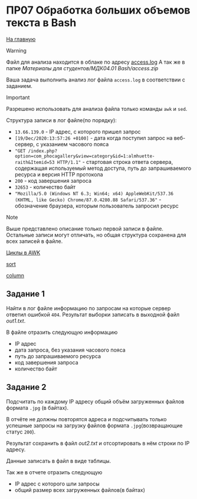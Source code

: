 # ПР07 Обработка больших объемов текста в Bash

[На главную](/mdk0401.github.io)

> [!WARNING]
> Файл для анализа находится в облаке по адресу [access.log](https://disk.yandex.ru/d/GM_siqqbVTvTWA)
> А так же в папке *Материалы для студентов/МДК04.01 Bash/access.zip*

Ваша задача выполнить анализ лог файла `access.log` в соответствии с заданием.

> [!IMPORTANT]
> Разрешено использовать для анализа файла только команды `awk` и `sed`.

Структура записи в лог файле(по порядку):
+ `13.66.139.0` - IP адрес, с которого пришел запрос
+ `[19/Dec/2020:13:57:26 +0100]` - дата когда поступил запрос на веб-сервер, с указанием часового пояса
+ `"GET /index.php?option=com_phocagallery&view=category&id=1:almhuette-raith&Itemid=53 HTTP/1.1"` - стартовая строка ответа сервера, содержащая используемый метод доступа, путь до запрашиваемого ресурса и версия HTTP протокола
+ `200` - код завершения запроса
+ `32653` - количество байт 
+ `"Mozilla/5.0 (Windows NT 6.3; Win64; x64) AppleWebKit/537.36 (KHTML, like Gecko) Chrome/87.0.4280.88 Safari/537.36"` - обозначение браузера, которым пользователь запросил ресурс

> [!NOTE]
> Выше представлено описание только первой записи в файле. Остальные записи могут отличать, но общая структура сохранена для всех записей в файле.

[Циклы в AWK](https://www.gnu.org/software/gawk/manual/html_node/For-Statement.html)

[sort](https://en.wikipedia.org/wiki/Sort_(Unix))

[column](https://man7.org/linux/man-pages/man1/column.1.html)



## Задание 1
Найти в лог файле информацию по запросам на которые сервер ответил ошибкой `404`. Результат выборки записать в выходной файл *out1.txt*.

В файле отразить следующую информацию 
+ IP адрес
+ дата запроса, без указания часового пояса
+ путь до запрашиваемого ресурса
+ код завершения запроса
+ количество байт

## Задание 2
Подсчитать по каждому IP адресу общий объём загруженных файлов формата `.jpg` (в байтах).

В отчёте не должны повторятся адреса и подсчитывать только успешные запросы на загрузку файлов формата `.jpg`(возвращающие статус `200`). 

Результат сохранить в файл *out2.txt* и отсортировать в нём строки по IP адресу. 

Данные записать в файл в виде таблицы. 

Так же в отчете отразить следующую
+ IP адрес с которого шли запросы
+ общий размер всех загруженных файлов(в байтах)
